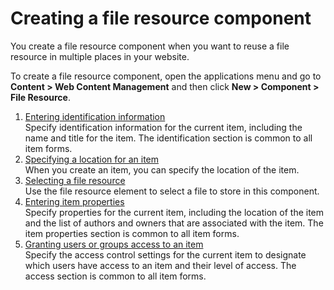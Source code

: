 # Creating a file resource component


You create a file resource component when you want to reuse a file resource in multiple places in your website.

To create a file resource component, open the applications menu and go to **Content > Web Content Management** and then click **New > Component > File Resource**.

1.  [Entering identification information](../../../../content_management_artifacts/common/items_id.md)  
Specify identification information for the current item, including the name and title for the item. The identification section is common to all item forms.
2.  [Specifying a location for an item](../../../../content_management_artifacts/common/items_location.md)  
When you create an item, you can specify the location of the item.
3.  [Selecting a file resource](wcm_dev_elements_fileresource_props.md)  
Use the file resource element to select a file to store in this component.
4.  [Entering item properties](../../../../content_management_artifacts/common/items_props.md)  
Specify properties for the current item, including the location of the item and the list of authors and owners that are associated with the item. The item properties section is common to all item forms.
5.  [Granting users or groups access to an item](../../../../content_management_artifacts/common/grant_access.md)  
Specify the access control settings for the current item to designate which users have access to an item and their level of access. The access section is common to all item forms.

